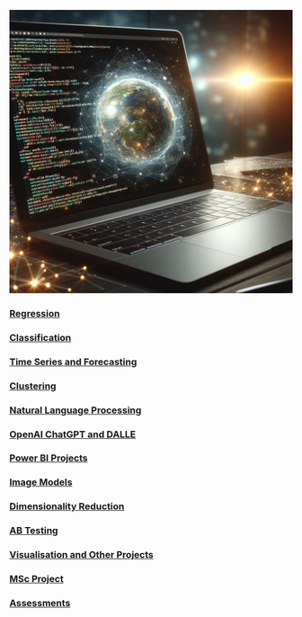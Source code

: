 ![](/images/AmendedLaptopImage.jpg)

### [Regression](https://github.com/Auckland68/LinearRegression)

### [Classification](https://github.com/Auckland68/Classification)

### [Time Series and Forecasting](https://github.com/Auckland68/TimeSeriesModelling)

### [Clustering](https://github.com/Auckland68/Clustering)

### [Natural Language Processing](https://github.com/Auckland68/NLPModels)

### [OpenAI ChatGPT and DALLE](https://github.com/Auckland68/OpenAIProjects)

### [Power BI Projects](https://github.com/Auckland68/PowerBIDashboards)

### [Image Models](https://github.com/Auckland68/Computer-Vision)

### [Dimensionality Reduction](https://github.com/Auckland68/DimensionalityReduction)

### [AB Testing](https://github.com/Auckland68/AB-Testing)

### [Visualisation and Other Projects](https://github.com/Auckland68/Other-Techniques)

### [MSc Project](https://github.com/Auckland68/Arun-Travel-Reviews-Analysis)

### [Assessments](https://github.com/Auckland68/MScAssessments)


